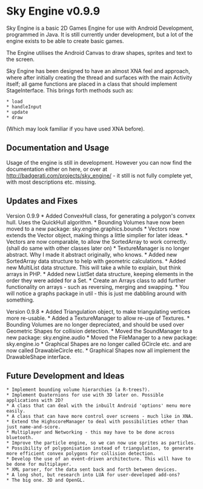 Sky Engine v0.9.9
=================

Sky Engine is a basic 2D Games Engine for use with Android Development, programmed in Java. It is still
currently under development, but a lot of the engine exists to be able to create basic games.

The Engine utilises the Android Canvas to draw shapes, sprites and text to the screen.

Sky Engine has been designed to have an almost XNA feel and approach, where after initially
creating the thread and surfaces with the main Activity itself; all game functions are
placed in a class that should implement StageInterface. This brings forth methods such as:

	* load
	* handleInput
	* update
	* draw
	
(Which may look familiar if you have used XNA before).




Documentation and Usage
-----------------------

Usage of the engine is still in development. However you can now find the documentation either on here,
or over at http://badgerati.com/projects/sky_engine/ -  it still is not fully complete yet, with most
descriptions etc. missing.




Updates and Fixes
-----------------

Version 0.9.9
	* Added ConvexHull class, for generating a polygon's convex hull. Uses the QuickHull algorithm.
	* Bounding Volumes have now been moved to a new package: sky.engine.graphics.bounds
	* Vectors now extends the Vector object, making things a little simplier for later ideas.
	* Vectors are now comparable, to allow the SortedArray to work correctly. (shall do same with other classes later on)
	* TextureManager is no longer abstract. Why I made it abstract originally, who knows.
	* Added new SortedArray data structure to help with geometric calculations.
	* Added new MultiList data structure. This will take a while to explain, but think arrays in PHP.
	* Added new ListSet data structure, keeping elements in the order they were added for a Set.
	* Create an Arrays class to add further functionality on arrays - such as reversing, merging and swapping.
	* You will notice a graphs package in util - this is just me dabbling around with something.
	

Version 0.9.8
	* Added Triangulation object, to make triangulating vertices more re-usable.
	* Added a TextureManager to allow re-use of Textures.
	* Bounding Volumes are no longer depreciated, and should be used over Geometric Shapes for collision detection.
	* Moved the SoundManager to a new package: sky.engine.audio
	* Moved the FileManager to a new package: sky.engine.io
	* Graphical Shapes are no longer called GCircle etc. and are now called DrawableCircle etc.
	* Graphical Shapes now all implement the DrawableShape interface.




Future Development and Ideas
----------------------------

	* Implement bounding volume hierarchies (a R-trees?).
	* Implement Quaternions for use with 3D later on. Possible applications with 2D?
	* A class that can deal with the inbuilt Android 'options' menu more easily.
	* A class that can have more control over screens - much like in XNA.
	* Extend the HighscoreManager to deal with possibilities other than just name-and-score.
	* Multiplayer and Networking - this may have to be done across bluetooth.
	* Improve the particle engine, so we can now use sprites as particles.
	* Possibility of polygonisation instead of triangulation, to generate more efficient convex polygons for collision detection.
	* Develop the use of an event-driven architecture. This will have to be done for multiplayer.
	* XML parser, for the data sent back and forth between devices.
	* A long shot, but research into LUA for user-developed add-ons?
	* The big one. 3D and OpenGL.